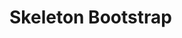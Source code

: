 # Skeleton Bootstrap

[Drupal Bootstrap]: https://www.drupal.org/project/bootstrap
[WxT Bootstrap]: https://www.drupal.org/project/wxt_bootstrap
[Bootstrap Framework]: http://getbootstrap.com
